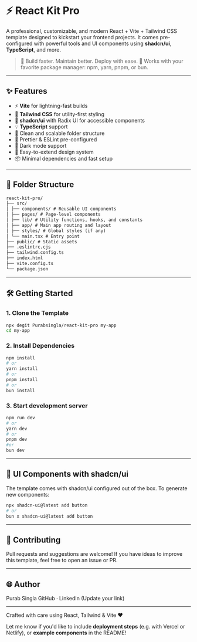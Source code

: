 # ⚡ React Kit Pro


A professional, customizable, and modern React + Vite + Tailwind CSS template designed to kickstart your frontend projects. It comes pre-configured with powerful tools and UI components using **shadcn/ui**, **TypeScript**, and more.

> 🚀 Build faster. Maintain better. Deploy with ease.
> 🧱 Works with your favorite package manager: npm, yarn, pnpm, or bun.

---

## ✨ Features

- ⚡ **Vite** for lightning-fast builds
- 🎨 **Tailwind CSS** for utility-first styling
- 🧩 **shadcn/ui** with Radix UI for accessible components
- 💡 **TypeScript** support
- 📁 Clean and scalable folder structure
- 🧼 Prettier & ESLint pre-configured
- 🔁 Dark mode support
- 🔄 Easy-to-extend design system
- 📦 Minimal dependencies and fast setup

---

## 📂 Folder Structure

```txt
react-kit-pro/
├── src/
│ ├── components/ # Reusable UI components
│ ├── pages/ # Page-level components
│ ├── lib/ # Utility functions, hooks, and constants
│ ├── app/ # Main app routing and layout
│ ├── styles/ # Global styles (if any)
│ └── main.tsx # Entry point
├── public/ # Static assets
├── .eslintrc.cjs
├── tailwind.config.ts
├── index.html
├── vite.config.ts
└── package.json
```

---

## 🛠️ Getting Started

### 1. Clone the Template

```bash
npx degit Purabsingla/react-kit-pro my-app
cd my-app
```

### 2. Install Dependencies

```bash
npm install
# or
yarn install
# or
pnpm install
# or
bun install
```

### 3. Start development server

```bash
npm run dev
# or
yarn dev
# or
pnpm dev
#or
bun dev
```

---

## 🧩 UI Components with shadcn/ui

The template comes with shadcn/ui configured out of the box. To generate new components:

```bash
npx shadcn-ui@latest add button
# or
bun x shadcn-ui@latest add button
```

---

## 🙌 Contributing
Pull requests and suggestions are welcome! If you have ideas to improve this template, feel free to open an issue or PR.

---

## 🌐 Author
Purab Singla
GitHub · LinkedIn (Update your link)

---

Crafted with care using React, Tailwind & Vite ❤️


Let me know if you'd like to include **deployment steps** (e.g. with Vercel or Netlify), or **example components** in the README!
